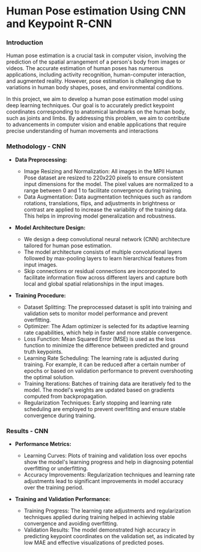 # Human Pose estimation Using CNN and Keypoint R-CNN

### Introduction
Human pose estimation is a crucial task in computer vision, involving the prediction of the spatial arrangement of a person's body from images or videos. The accurate estimation of human poses has numerous applications, including activity recognition, human-computer interaction, and augmented reality. However, pose estimation is challenging due to variations in human body shapes, poses, and environmental conditions.

In this project, we aim to develop a human pose estimation model using deep learning techniques. Our goal is to accurately predict keypoint coordinates corresponding to anatomical landmarks on the human body, such as joints and limbs. By addressing this problem, we aim to contribute to advancements in computer vision and enable applications that require precise understanding of human movements and interactions

### Methodology - CNN
* <strong>Data Preprocessing: </strong>
  * Image Resizing and Normalization: All images in the MPII Human Pose dataset are resized to 220x220 pixels to ensure consistent input dimensions for the model. The pixel values are normalized to a range between 0 and 1 to facilitate convergence during training.
  * Data Augmentation: Data augmentation techniques such as random rotations, 
translations, flips, and adjustments in brightness or contrast are applied to 
increase the variability of the training data. This helps in improving model 
generalization and robustness.

* <strong>Model Architecture Design: </strong>
  * We design a deep convolutional neural network (CNN) architecture tailored for human pose estimation.
  * The model architecture consists of multiple convolutional layers followed by max-pooling layers to learn hierarchical features from input images.
  * Skip connections or residual connections are incorporated to facilitate information flow across different layers and capture both local and global spatial relationships in the input images.

* <strong>Training Procedure: </strong>
  * Dataset Splitting: The preprocessed dataset is split into training and validation sets to monitor model performance and prevent overfitting.
  * Optimizer: The Adam optimizer is selected for its adaptive learning rate capabilities, which help in faster and more stable convergence.
  * Loss Function: Mean Squared Error (MSE) is used as the loss function to minimize the difference between predicted and ground truth keypoints.
  * Learning Rate Scheduling: The learning rate is adjusted during training. For example, it can be reduced after a certain number of epochs or based on validation performance to prevent overshooting the optimal solution.
  * Training Iterations: Batches of training data are iteratively fed to the model. The model's weights are updated based on gradients computed from backpropagation.
  * Regularization Techniques: Early stopping and learning rate scheduling are employed to prevent overfitting and ensure stable convergence during training.

### Results - CNN
* <strong>Performance Metrics: </strong>
  * Learning Curves: Plots of training and validation loss over epochs show the model's learning progress and help in diagnosing potential overfitting or underfitting.
  * Accuracy Improvements: Regularization techniques and learning rate adjustments lead to significant improvements in model accuracy over the training period.

* <strong>Training and Validation Performance: </strong>
  * Training Progress: The learning rate adjustments and regularization techniques applied during training helped in achieving stable convergence and avoiding overfitting.
  * Validation Results: The model demonstrated high accuracy in predicting keypoint coordinates on the validation set, as indicated by low MAE and effective visualizations of predicted poses.




